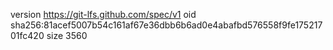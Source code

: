 version https://git-lfs.github.com/spec/v1
oid sha256:81acef5007b54c161af67e36dbb6b6ad0e4abafbd576558f9fe17521701fc420
size 3560

